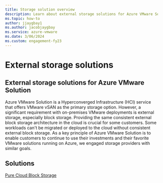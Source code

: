 ```yaml
--- 
title: Storage solution overview
description: Learn about external storage solutions for Azure VMware Solution private cloud.
ms.topic: how-to
author: jjaygbay1
ms.author: jacobjaygbay
ms.service: azure-vmware
ms.date: 3/06/2024
ms.custom: engagement-fy23
--- 
```


# External storage solutions 

## External storage solutions for Azure VMware Solution 

Azure VMware Solution is a Hyperconverged Infrastructure (HCI) service that offers VMware vSAN as the primary storage option. However, a significant requirement with on-premises VMware deployments is external storage, especially block storage. Providing the same consistent external block storage architecture in the cloud is crucial for some customers. Some workloads can't be migrated or deployed to the cloud without consistent external block storage. As a key principle of Azure VMware Solution is to enable customers to continue to use their investments and their favorite VMware solutions running on Azure, we engaged storage providers with similar goals. 

## Solutions

[Pure Cloud Block Storage](../azure-vmware/configure-pure-cloud-block-store.md)
